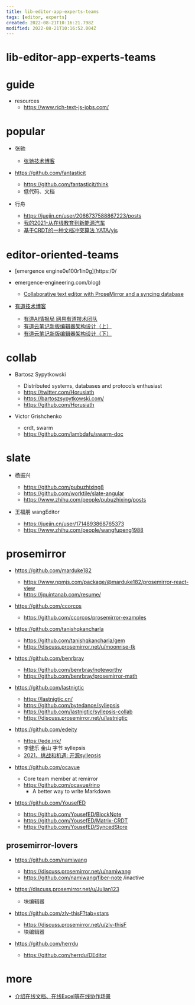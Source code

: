 ```yaml
---
title: lib-editor-app-experts-teams
tags: [editor, experts]
created: 2022-08-21T10:16:21.798Z
modified: 2022-08-21T10:16:52.004Z
---
```


# lib-editor-app-experts-teams

# guide

- resources
  - https://www.rich-text-js-jobs.com/
# popular
- 张驰
  - [张驰技术博客](https://juejin.cn/user/3456520286121437/posts)

- https://github.com/fantasticit
  - https://github.com/fantasticit/think
  - 低代码、文档

- 行舟
  - https://juejin.cn/user/2066737588867223/posts
  - [我的2021-从在线教育到新能源汽车](https://juejin.cn/post/7043089265575591949)
  - [基于CRDT的一种文档冲突算法 YATA/yjs](https://juejin.cn/post/7064236095440961550)

# editor-oriented-teams
- [emergence engine0e100r1in0g](https:/0/
- emergence-engineering.com/blog)
  - [Collaborative text editor with ProseMirror and a syncing database](https://emergence-engineering.com/blog/prosemirror-sync-1_202007)

- [有道技术博客](https://techblog.youdao.com/)
  - [有道AI情报局 网易有道技术团队](https://juejin.cn/user/1882007127197694/posts)
  - [有道云笔记新版编辑器架构设计（上）](https://juejin.cn/post/6920054071571251208)
  - [有道云笔记新版编辑器架构设计（下）](https://juejin.cn/post/6922343979325325319)
# collab
- Bartosz Sypytkowski
  - Distributed systems, databases and protocols enthusiast
  - https://twitter.com/Horusiath
  - https://bartoszsypytkowski.com/
  - https://github.com/Horusiath


- Victor Grishchenko
  - crdt, swarm
  - https://github.com/lambdafu/swarm-doc

# slate
- 杨振兴
  - https://github.com/pubuzhixing8
  - https://github.com/worktile/slate-angular
  - https://www.zhihu.com/people/pubuzhixing/posts

- 王福朋 wangEditor
  - https://juejin.cn/user/1714893868765373
  - https://www.zhihu.com/people/wangfupeng1988
# prosemirror
- https://github.com/marduke182
  - https://www.npmjs.com/package/@marduke182/prosemirror-react-view
  - https://jquintanab.com/resume/

- https://github.com/ccorcos
  - https://github.com/ccorcos/prosemirror-examples

- https://github.com/tanishqkancharla
  - https://github.com/tanishqkancharla/gem
  - https://discuss.prosemirror.net/u/moonrise-tk

- https://github.com/benrbray
  - https://github.com/benrbray/noteworthy
  - https://github.com/benrbray/prosemirror-math

- https://github.com/lastnigtic
  - https://lastnigtic.cn/
  - https://github.com/bytedance/syllepsis
  - https://github.com/lastnigtic/syllepsis-collab
  - https://discuss.prosemirror.net/u/lastnigtic

- https://github.com/edeity
  - https://ede.ink/
  - 李健乐 金山 字节 syllepsis
  - [2021，挑战和机遇: 开源syllepsis](https://ede.ink/half_year_in_toutiao.html)

- https://github.com/ocavue
  - Core team member at remirror
  - https://github.com/ocavue/rino
    - A better way to write Markdown

- https://github.com/YousefED
  - https://github.com/YousefED/BlockNote
  - https://github.com/YousefED/Matrix-CRDT
  - https://github.com/YousefED/SyncedStore

## prosemirror-lovers

- https://github.com/namiwang
  - https://discuss.prosemirror.net/u/namiwang
  - https://github.com/namiwang/fiber-note /inactive

- https://discuss.prosemirror.net/u/Julian123
  - 块编辑器

- https://github.com/zlv-thisF?tab=stars
  - https://discuss.prosemirror.net/u/zlv-thisF
  - 块编辑器

- https://github.com/herrdu
  - https://github.com/herrdu/DEditor
# more

- [介绍在线文档、在线Excel等在线协作场景](https://www.zhihu.com/column/c_1412741892215459840)
 
